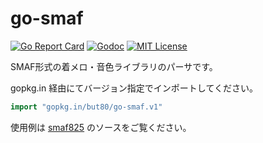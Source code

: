 # go-smaf

<!-- [![Build Status](https://travis-ci.org/but80/go-smaf.svg?branch=master)](https://travis-ci.org/but80/go-smaf) -->
[![Go Report Card](https://goreportcard.com/badge/gopkg.in/but80/go-smaf.v1)](https://goreportcard.com/report/gopkg.in/but80/go-smaf.v1)
[![Godoc](https://godoc.org/gopkg.in/but80/go-smaf.v1?status.svg)](http://godoc.org/gopkg.in/but80/go-smaf.v1)
[![MIT License](https://img.shields.io/badge/license-MIT-brightgreen.svg?style=flat-square)](LICENSE)

SMAF形式の着メロ・音色ライブラリのパーサです。

gopkg.in 経由にてバージョン指定でインポートしてください。

```go
import "gopkg.in/but80/go-smaf.v1"
```

使用例は [smaf825](https://github.com/but80/smaf825) のソースをご覧ください。
